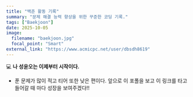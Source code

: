 ```yaml
---
title: "백준 활동 기록"
summary: "문제 해결 능력 향상을 위한 꾸준한 코딩 기록."
tags: ["Baekjoon"]
date: 2025-10-05
image:
  filename: "baekjoon.jpg"
  focal_point: "Smart"
external_link: "https://www.acmicpc.net/user/dbsdh8619"
---
```


💻 **나 성윤오는 이제부터 시작이다.**

- 푼 문제가 많이 적고 티어 또한 낮은 편이다. 앞으로 이 포폴을 보고 이 링크를 타고 들어갈 때 마다 성장을 보여주겠다!!
